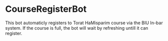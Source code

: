 # CourseRegisterBot
This bot automaticly registers to Torat HaMisparim course via the BIU In-bar system.
If the course is full, the bot will wait by refreshing untill it can register.
